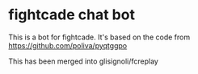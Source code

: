 # fightcade chat bot
This is a bot for fightcade. It's based on the code from https://github.com/poliva/pyqtggpo

This has been merged into glisignoli/fcreplay
